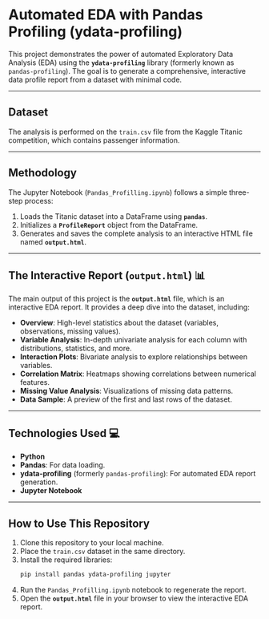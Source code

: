 # Automated EDA with Pandas Profiling (ydata-profiling)

This project demonstrates the power of automated Exploratory Data Analysis (EDA) using the **`ydata-profiling`** library (formerly known as `pandas-profiling`). The goal is to generate a comprehensive, interactive data profile report from a dataset with minimal code.

---
## Dataset

The analysis is performed on the `train.csv` file from the Kaggle Titanic competition, which contains passenger information.

---
## Methodology

The Jupyter Notebook (`Pandas_Profilling.ipynb`) follows a simple three-step process:
1.  Loads the Titanic dataset into a DataFrame using **`pandas`**.
2.  Initializes a **`ProfileReport`** object from the DataFrame.
3.  Generates and saves the complete analysis to an interactive HTML file named **`output.html`**.

---
## The Interactive Report (`output.html`) 📊

The main output of this project is the **`output.html`** file, which is an interactive EDA report. It provides a deep dive into the dataset, including:

* **Overview**: High-level statistics about the dataset (variables, observations, missing values).
* **Variable Analysis**: In-depth univariate analysis for each column with distributions, statistics, and more.
* **Interaction Plots**: Bivariate analysis to explore relationships between variables.
* **Correlation Matrix**: Heatmaps showing correlations between numerical features.
* **Missing Value Analysis**: Visualizations of missing data patterns.
* **Data Sample**: A preview of the first and last rows of the dataset.

---
## Technologies Used 💻
* **Python**
* **Pandas**: For data loading.
* **ydata-profiling** (formerly `pandas-profiling`): For automated EDA report generation.
* **Jupyter Notebook**

---
## How to Use This Repository

1.  Clone this repository to your local machine.
2.  Place the `train.csv` dataset in the same directory.
3.  Install the required libraries:
    ```bash
    pip install pandas ydata-profiling jupyter
    ```
4.  Run the `Pandas_Profilling.ipynb` notebook to regenerate the report.
5.  Open the **`output.html`** file in your browser to view the interactive EDA report.
